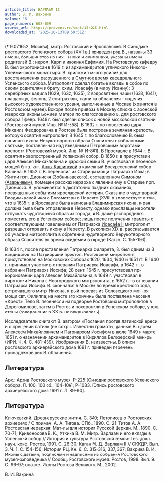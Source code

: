 ```yaml
---
article_title: ВАРЛААМ II
author: В. И. Вахрина
volume: '6'
page_numbers: 608-609
source_url: https://pravenc.ru/text/154225.html
downloaded_at: '2025-10-13T09:59:51Z'
---
```


(† 9.07.1652, Москва), митр. Ростовский и Ярославский. В Синодике ростовского Успенского собора (XVII в.) приведен род В., названы 33 имени, большинство из них - иноки и схимонахи, указаны имена родителей В.: иером. Карп и инокиня Евфимия. На Ростовскую кафедру В. был хиротонисан в 1619 г. из архимандритов угличского Николо-Улейминского монастыря. В. приложил много усилий для восстановления разрушенного в [Смутное время](<https://pravenc.ru/text/Смутное время.html>) кафедрального Успенского собора. Митрополит сделал богатые вклады в собор по своим родителям и брату, схим. Иоасафу (в миру Иоанну): 3 серебряных кадила (1629, 1632, 1635), 2 водосвятные чаши (1633, 1641), плащаницу, фелонь, 2 епитрахили, ткани на облачения - изделия высокого художественного уровня, выполненные в Москве (хранятся в Ростовском музее). Вскоре после привоза в Москву списка с афонской Иверской иконы Божией Матери по благословению В. для ростовского собора 1 февр. 1649 г. был сделан список с новой московской святыни (Ростовский музей. Инв. № И-558). В 1632 г. по повелению царя Михаила Феодоровича в Ростове была построена земляная крепость, которую освятил митрополит. В 1645 г. по благословению В. была написана икона Нерукотворного образа Спасителя с избранными святыми, поставленная над въездными Петровскими воротами крепости (Ростовский музей. Инв. № И-861). В Ярославле в 1644 г. В. освятил новопостроенный Успенский собор. В 1650 г. в присутствии царя Алексея Михайловича и царской семьи В. участвовал в переносе мощей блгв. кнг. [Анны Кашинской](<https://pravenc.ru/text/Анны Кашинской.html>) в каменный Воскресенский собор Кашина. В 1652 г. В. переносил из Старицы мощи Патриарха Иова; в Житии прп. [Дионисия (Зобниновского)](<https://pravenc.ru/text/ДИОНИСИЙ (Зобниновский.html>), составленном [Симоном (Азарьиным)](<https://pravenc.ru/text/Симоном (Азарьиным).html>), помещен рассказ иерарха о явлении ему в Старице прп. Дионисия. В. упоминается в достаточно поздних сказаниях, посвященных событиям ярославской истории. Сказание о чудотворной Владимирской иконе Богоматери в Нерехте (XVIII в.) повествует о том, что в 1635 г. в Ярославле была написана Владимирская икона, к-рая должна была быть отправлена в Нерехту, однако ярославцы не хотели отпускать чудотворный образ из города, и В. даже распорядился поместить его в Успенском соборе; лишь после получения грамоты с соответствующим повелением от Патриарха [Иоасафа II](<https://pravenc.ru/text/Иоасаф II.html>) митрополит разрешил отправить икону в Нерехту. В рукописи XIX в. рассказывается об участии митрополита в обретении чудотворного Нерукотворного образа Спасителя во время эпидемии в городе (Каган. С. 155-156).

В 1634 г., после преставления Патриарха Филарета, В. был одним из 3 кандидатов на Патриарший престол. Ростовский митрополит присутствовал на Московских Соборах 1620, 1634, 1640 и 1651 гг. В 1640 г. принимал участие в отпевании Патриарха Иоасафа, в 1642 г.- в избрании Патриарха Иосифа; 28 сент. 1645 г. присутствовал при короновании царя Алексея Михайловича, в 1649 г. участвовал в хиротонии Никона в Новгородского митрополита, в 1652 г.- в отпевании Патриарха Иосифа. В. скончался в Москве во время крестного хода, встречавшего митр. Никона, к-рый перевез из Соловецкого мон-ря мощи свт. Филиппа; на месте его кончины была поставлена часовня «Крест». Тело В. перенесли на подворье Ростовских митрополитов в Дорогомилове, затем в Ростов и похоронили в Успенском соборе, у юж. стены (захоронение в XX в. не вскрывалось).

Исследователи считают В. автором «Послания против латинской ереси и о крещении латин» (не сохр.). Известны грамоты, данные В. царем Алексеем Михайловичем и Патриархом Иосифом в июле 1649 и марте 1651 г. о назначении архимандритов в Кириллов Белозерский мон-рь (ИРИ. Ч. 4. С. 481-489). Изображения В. неизвестны. В описи ростовского архиерейского дома 1691 г. приведен перечень принадлежавших В. облачений.

## Литература

Арх.: Архив Ростовского музея. Р-225 [Синодик ростовского Успенского собора. Л. 100, 100 об., 104-106]; Р-1083. [Опись ростовского архиерейского дома 1691 г. Л. 89-90].

## Литература

Ключевский. Древнерусские жития. С. 340; Летописец о Ростовских архиереях / С примеч. А. А. Титова. СПб., 1890. С. 21; Титов А. А. Ростовская иерархия: Мат-лы для истории Русской Церкви. М., 1890. С. 70-71; Кривоносова В. К., Уткина В. М. Митр. Варлаам и его вклады в Успенский собор // История и культура Ростовской земли: Тез. докл. науч. конф. Ростов, 1991. С. 26-30; Каган М. Д. Варлаам II // СККДР. Вып. 3. Ч. 1. С. 154-156; История РЦ. Кн. 6. С. 315-316, 337, 367; Вахрина В. И. Иконы с датами, подписями и надписями из собрания Ростовского музея-заповедника // Сообщ. Ростовского музея. Ростов, 1998. Вып. 9. С. 96-97; она же. Иконы Ростова Великого. М., 2002.

В. И. Вахрина
